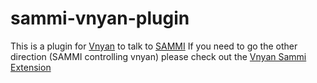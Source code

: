 # sammi-vnyan-plugin

This is a plugin for [Vnyan](https://suvidriel.itch.io/vnyan) to talk to [SAMMI](https://sammi.solutions/) If you need to go the other direction (SAMMI controlling vnyan) please check out the [Vnyan Sammi Extension](https://github.com/swolekat/vnyan-sammi-extension)


